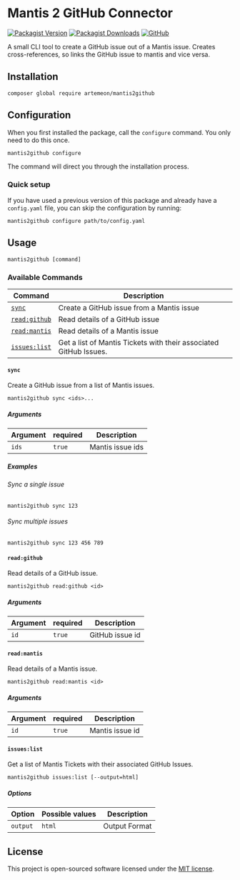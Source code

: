 # Mantis 2 GitHub Connector

[![Packagist Version](https://img.shields.io/packagist/v/artemeon/mantis2github)](https://packagist.org/packages/artemeon/mantis2github)
[![Packagist Downloads](https://img.shields.io/packagist/dt/artemeon/mantis2github)](https://packagist.org/packages/artemeon/mantis2github)
[![GitHub](https://img.shields.io/github/license/artemeon/mantis2github)](https://packagist.org/packages/artemeon/mantis2github)

A small CLI tool to create a GitHub issue out of a Mantis issue.
Creates cross-references, so links the GitHub issue to mantis and vice versa.

## Installation

```shell
composer global require artemeon/mantis2github
```

## Configuration

When you first installed the package, call the `configure` command. You only need to do this once.

```shell
mantis2github configure
```

The command will direct you through the installation process.

### Quick setup

If you have used a previous version of this package and already have a `config.yaml` file, you can skip the configuration by running:

```shell
mantis2github configure path/to/config.yaml
```

## Usage

```shell
mantis2github [command]
```

### Available Commands

| Command                      | Description                                                       |
|------------------------------|-------------------------------------------------------------------|
| [`sync`](#sync)              | Create a GitHub issue from a Mantis issue                         |
| [`read:github`](#readgithub) | Read details of a GitHub issue                                    |
| [`read:mantis`](#readmantis) | Read details of a Mantis issue                                    |
| [`issues:list`](#issueslist) | Get a list of Mantis Tickets with their associated GitHub Issues. |

#### `sync`

Create a GitHub issue from a list of Mantis issues.

```shell
mantis2github sync <ids>...
```

##### Arguments

| Argument | required | Description      |
|----------|----------|------------------|
| `ids`    | `true`   | Mantis issue ids |

##### Examples

###### Sync a single issue

```shell
mantis2github sync 123
```

###### Sync multiple issues

```shell
mantis2github sync 123 456 789
```

#### `read:github`

Read details of a GitHub issue.

```shell
mantis2github read:github <id>
```

##### Arguments

| Argument | required | Description     |
|----------|----------|-----------------|
| `id`     | `true`   | GitHub issue id |

#### `read:mantis`

Read details of a Mantis issue.

```shell
mantis2github read:mantis <id>
```

##### Arguments

| Argument | required | Description     |
|----------|----------|-----------------|
| `id`     | `true`   | Mantis issue id |

#### `issues:list`

Get a list of Mantis Tickets with their associated GitHub Issues.

```shell
mantis2github issues:list [--output=html]
```

##### Options

| Option   | Possible values | Description   |
|----------|-----------------|---------------|
| `output` | `html`          | Output Format |

## License

This project is open-sourced software licensed under the [MIT license](LICENSE).
